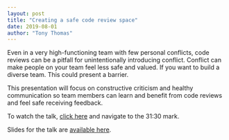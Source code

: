 ```yaml
---
layout: post
title: "Creating a safe code review space"
date: 2019-08-01
author: "Tony Thomas"
---
```


Even in a very high-functioning team with few personal conflicts, code reviews can be a pitfall for unintentionally introducing conflict. Conflict can make people on your team feel less safe and valued. If you want to build a diverse team. This could present a barrier.

This presentation will focus on constructive criticism and healthy communication so team members can learn and benefit from code reviews and feel safe receiving feedback.

To watch the talk, [click here](https://mediaspace.umn.edu/media/t/0_kc3g6fwb) and navigate to the 31:30 mark.

Slides for the talk are [available here](https://docs.google.com/presentation/d/1EnIxyPQ0djwZWjAQvn3dp2pzoxZgPQeOn6J9EIkBgfA/edit?usp=sharing).
